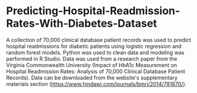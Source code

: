 # Predicting-Hospital-Readmission-Rates-With-Diabetes-Dataset
A collection of 70,000 clinical database patient records was used to predict hospital readmissions for diabetic patients using logistic regression and random forest models. Python was used to clean data and modeling was performed in R Studio.
Data was used from a research paper from the Virginia Commonwealth University (Impact of HbA1c Measurement on Hospital Readmission Rates: Analysis of 70,000 Clinical Database Patient Records). Data can be downloaded from the website's supplementary materials section (https://www.hindawi.com/journals/bmri/2014/781670/).
